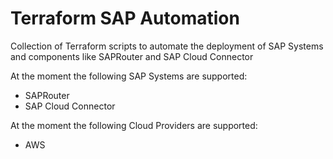 # Terraform SAP Automation
Collection of Terraform scripts to automate the deployment of SAP Systems and components like SAPRouter and SAP Cloud Connector

At the moment the following SAP Systems are supported:
- SAPRouter
- SAP Cloud Connector

At the moment the following Cloud Providers are supported:
- AWS